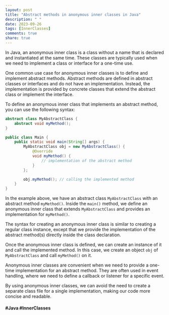 ```yaml
---
layout: post
title: "Abstract methods in anonymous inner classes in Java"
description: " "
date: 2023-09-26
tags: [InnerClasses]
comments: true
share: true
---
```


In Java, an anonymous inner class is a class without a name that is declared and instantiated at the same time. These classes are typically used when we need to implement a class or interface for a one-time use. 

One common use case for anonymous inner classes is to define and implement abstract methods. Abstract methods are defined in abstract classes or interfaces and do not have an implementation. Instead, the implementation is provided by concrete classes that extend the abstract class or implement the interface.

To define an anonymous inner class that implements an abstract method, you can use the following syntax:

```java
abstract class MyAbstractClass {
    abstract void myMethod();
}

public class Main {
    public static void main(String[] args) {
        MyAbstractClass obj = new MyAbstractClass() {
            @Override
            void myMethod() {
                // implementation of the abstract method
            }
        };

        obj.myMethod(); // calling the implemented method
    }
}
```

In the example above, we have an abstract class `MyAbstractClass` with an abstract method `myMethod()`. Inside the `main()` method, we define an anonymous inner class that extends `MyAbstractClass` and provides an implementation for `myMethod()`.

The syntax for creating an anonymous inner class is similar to creating a regular class instance, except that we provide the implementation of the abstract method(s) directly inside the class declaration.

Once the anonymous inner class is defined, we can create an instance of it and call the implemented method. In this case, we create an object `obj` of `MyAbstractClass` and call `myMethod()` on it.

Anonymous inner classes are convenient when we need to provide a one-time implementation for an abstract method. They are often used in event handling, where we need to define a callback or listener for a specific event.

By using anonymous inner classes, we can avoid the need to create a separate class file for a single implementation, making our code more concise and readable.

#### #Java #InnerClasses
